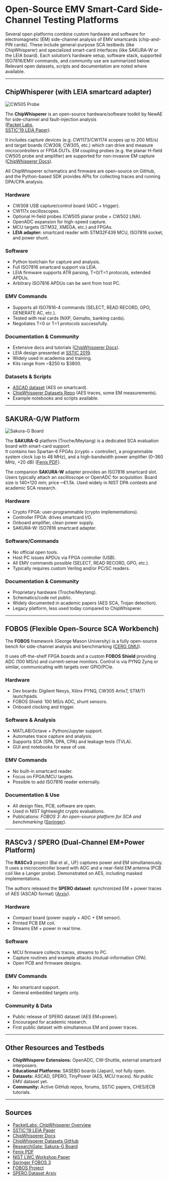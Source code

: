 # Open-Source EMV Smart-Card Side-Channel Testing Platforms

Several open platforms combine custom hardware and software for electromagnetic (EM) side-channel analysis of EMV smartcards (chip-and-PIN cards). These include general-purpose SCA testbeds (like ChipWhisperer) and specialized smart-card interfaces (like SAKURA-W or the LEIA board). Each solution’s hardware setup, software stack, supported ISO7816/EMV commands, and community use are summarized below. Relevant open datasets, scripts and documentation are noted where available.

---

## ChipWhisperer (with LEIA smartcard adapter)

![CW505 Probe](https://www.packetlabs.net/posts/chipwisperer-an-open-source-platform-for-side-channel-security-testing/)

The **ChipWhisperer** is an open-source hardware/software toolkit by NewAE for side-channel and fault-injection analysis  
([Packet Labs](https://www.packetlabs.net/posts/chipwisperer-an-open-source-platform-for-side-channel-security-testing/),  
[SSTIC’19 LEIA Paper](https://www.sstic.org/media/SSTIC2019/SSTIC-actes/LEIA_the_lab_embedded_iso7816_analyzer/SSTIC2019-Article-LEIA_the_lab_embedded_iso7816_analyzer-el-baze_renard_trebuchet_benadjila.pdf)).  

It includes capture devices (e.g. CW1173/CW1174 scopes up to 200 MS/s) and target boards (CW308, CW305, etc.) which can drive and measure microcontrollers or FPGA DUTs. EM coupling probes (e.g. the planar H-field CW505 probe and amplifier) are supported for non-invasive EM capture ([ChipWhisperer Docs](https://chipwhisperer.readthedocs.io/en/latest/getting-started.html)).

All ChipWhisperer schematics and firmware are open-source on GitHub, and the Python-based SDK provides APIs for collecting traces and running DPA/CPA analysis.

### Hardware
- CW308 USB capture/control board (ADC + trigger).
- CW117x oscilloscopes.
- Optional H-field probes (CW505 planar probe + CW502 LNA).
- OpenADC expansion for high-speed capture.
- MCU targets (STM32, XMEGA, etc.) and FPGAs.
- **LEIA adapter:** smartcard reader with STM32F439 MCU, ISO7816 socket, and power shunt.

### Software
- Python toolchain for capture and analysis.
- Full ISO7816 smartcard support via LEIA.
- LEIA firmware supports ATR parsing, T=0/T=1 protocols, extended APDUs.
- Arbitrary ISO7816 APDUs can be sent from host PC.

### EMV Commands
- Supports all ISO7816-4 commands (SELECT, READ RECORD, GPO, GENERATE AC, etc.).
- Tested with real cards (NXP, Gemalto, banking cards).
- Negotiates T=0 or T=1 protocols successfully.

### Documentation & Community
- Extensive docs and tutorials ([ChipWhisperer Docs](https://chipwhisperer.readthedocs.io/en/latest/getting-started.html)).
- LEIA design presented at [SSTIC 2019](https://www.sstic.org/media/SSTIC2019/SSTIC-actes/LEIA_the_lab_embedded_iso7816_analyzer/SSTIC2019-Article-LEIA_the_lab_embedded_iso7816_analyzer-el-baze_renard_trebuchet_benadjila.pdf).
- Widely used in academia and training.
- Kits range from ~$250 to $3800.

### Datasets & Scripts
- [ASCAD dataset](https://www.sstic.org/media/SSTIC2019/SSTIC-actes/LEIA_the_lab_embedded_iso7816_analyzer/SSTIC2019-Article-LEIA_the_lab_embedded_iso7816_analyzer-el-baze_renard_trebuchet_benadjila.pdf) (AES on smartcard).
- [ChipWhisperer Datasets Repo](https://github.com/newaetech/chipwhisperer-datasets) (AES traces, some EM measurements).
- Example notebooks and scripts available.

---

## SAKURA-G/W Platform

![Sakura-G Board](https://www.researchgate.net/figure/figure/SAKURA-G-board-with-an-OpenADC-mounted-and-the-Xilinx-USB-download-cable-b-ChipWhisperer_fig16_304459655/actions#embed)

The **SAKURA-G** platform (Troche/Meytang) is a dedicated SCA evaluation board with smart-card support.  
It contains two Spartan-6 FPGAs (crypto + controller), a programmable system clock (up to 48 MHz), and a high-bandwidth power amplifier (0–360 MHz, +20 dB) ([Fenix PDF](https://fenix.tecnico.ulisboa.pt/downloadFile/281870113703803/Resumo%20Alargado.pdf)).  

The companion **SAKURA-W** adapter provides an ISO7816 smartcard slot. Users typically attach an oscilloscope or OpenADC for acquisition. Board size is 140×120 mm; price ~€1.5k. Used widely in NIST DPA contests and academic SCA research.

### Hardware
- Crypto FPGA: user-programmable (crypto implementations).
- Controller FPGA: drives smartcard I/O.
- Onboard amplifier, clean power supply.
- SAKURA-W: ISO7816 smartcard adapter.

### Software/Commands
- No official open tools.
- Host PC issues APDUs via FPGA controller (USB).
- All EMV commands possible (SELECT, READ RECORD, GPO, etc.).
- Typically requires custom Verilog and/or PC/SC readers.

### Documentation & Community
- Proprietary hardware (Troche/Meytang).
- Schematics/code not public.
- Widely documented in academic papers (AES SCA, Trojan detection).
- Legacy platform, less used today compared to ChipWhisperer.

---

## FOBOS (Flexible Open-Source SCA Workbench)

The **FOBOS** framework (George Mason University) is a fully open-source bench for side-channel analysis and benchmarking ([CERG GMU](https://cryptography.gmu.edu/fobos/)).

It uses off-the-shelf FPGA boards and a custom **FOBOS Shield** providing ADC (100 MS/s) and current-sense monitors. Control is via PYNQ Zynq or similar, communicating with targets over GPIO/PCIe.

### Hardware
- Dev boards: Digilent Nexys, Xilinx PYNQ, CW305 Artix7, STM/TI launchpads.
- FOBOS Shield: 100 MS/s ADC, shunt sensors.
- Onboard clocking and trigger.

### Software & Analysis
- MATLAB/Octave + Python/Jupyter support.
- Automates trace capture and analysis.
- Supports SCA (SPA, DPA, CPA) and leakage tests (TVLA).
- GUI and notebooks for ease of use.

### EMV Commands
- No built-in smartcard reader.
- Focus on FPGA/MCU targets.
- Possible to add ISO7816 reader externally.

### Documentation & Use
- All design files, PCB, software are open.
- Used in NIST lightweight crypto evaluations.
- Publications: *FOBOS 3: An open-source platform for SCA and benchmarking* ([Springer](https://link.springer.com/article/10.1007/s13389-025-00368-6)).

---

## RASCv3 / SPERO (Dual-Channel EM+Power Platform)

The **RASCv3** project (Bai et al., UF) captures power and EM simultaneously.  
It uses a microcontroller board with ADC and a near-field EM antenna (PCB coil like a Langer probe). Demonstrated on AES, including masked implementations.  

The authors released the **SPERO dataset**: synchronized EM + power traces of AES (ASCAD format) ([Arxiv](https://arxiv.org/html/2405.06571v1)).

### Hardware
- Compact board (power supply + ADC + EM sensor).
- Printed PCB EM coil.
- Streams EM + power in real time.

### Software
- MCU firmware collects traces, streams to PC.
- Capture routines and example attacks (mutual-information CPA).
- Open PCB and firmware designs.

### EMV Commands
- No smartcard support.
- General embedded targets only.

### Community & Data
- Public release of SPERO dataset (AES EM+power).
- Encouraged for academic research.
- First public dataset with simultaneous EM and power traces.

---

## Other Resources and Testbeds
- **ChipWhisperer Extensions:** OpenADC, CW-Shuttle, external smartcard interposers.  
- **Educational Platforms:** SASEBO boards (Japan), not fully open.  
- **Datasets:** ASCAD, SPERO, TinyPower (AES, MCU traces). No public EMV dataset yet.  
- **Community:** Active GitHub repos, forums, SSTIC papers, CHES/ECB tutorials.  

---

## Sources
- [PacketLabs: ChipWhisperer Overview](https://www.packetlabs.net/posts/chipwisperer-an-open-source-platform-for-side-channel-security-testing/)  
- [SSTIC’19 LEIA Paper](https://www.sstic.org/media/SSTIC2019/SSTIC-actes/LEIA_the_lab_embedded_iso7816_analyzer/SSTIC2019-Article-LEIA_the_lab_embedded_iso7816_analyzer-el-baze_renard_trebuchet_benadjila.pdf)  
- [ChipWhisperer Docs](https://chipwhisperer.readthedocs.io/en/latest/getting-started.html)  
- [ChipWhisperer Datasets GitHub](https://github.com/newaetech/chipwhisperer-datasets)  
- [ResearchGate: Sakura-G Board](https://www.researchgate.net/figure/figure/SAKURA-G-board-with-an-OpenADC-mounted-and-the-Xilinx-USB-download-cable-b-ChipWhisperer_fig16_304459655/actions#embed)  
- [Fenix PDF](https://fenix.tecnico.ulisboa.pt/downloadFile/281870113703803/Resumo%20Alargado.pdf)  
- [NIST LWC Workshop Paper](https://csrc.nist.gov/CSRC/media/Events/lightweight-cryptography-workshop-2019/documents/papers/an-open-source-platform-for-evaluatiing-side-channel-lwc2019.pdf)  
- [Springer FOBOS 3](https://link.springer.com/article/10.1007/s13389-025-00368-6)  
- [FOBOS Project](https://cryptography.gmu.edu/fobos/)  
- [SPERO Dataset Arxiv](https://arxiv.org/html/2405.06571v1)  
